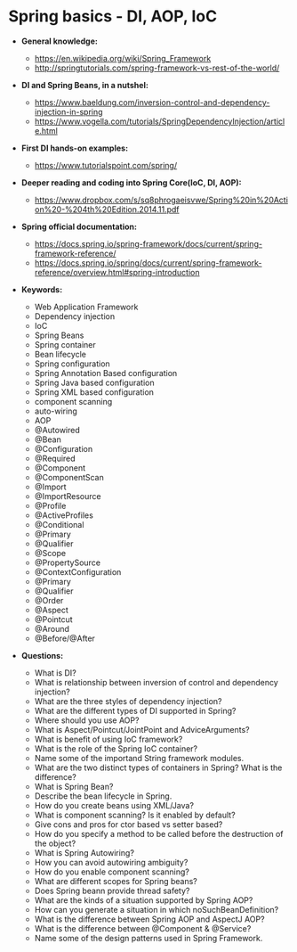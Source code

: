 # Spring basics - DI, AOP, IoC

* __General knowledge:__
   * <https://en.wikipedia.org/wiki/Spring_Framework>
   * <http://springtutorials.com/spring-framework-vs-rest-of-the-world/>
   
* __DI and Spring Beans, in a nutshel:__
   * <https://www.baeldung.com/inversion-control-and-dependency-injection-in-spring>
   * <https://www.vogella.com/tutorials/SpringDependencyInjection/article.html>
   
* __First DI hands-on examples:__
   * <https://www.tutorialspoint.com/spring/>
   
* __Deeper reading and coding into Spring Core(IoC, DI, AOP):__
   * <https://www.dropbox.com/s/sq8phrogaeisvwe/Spring%20in%20Action%20-%204th%20Edition.2014.11.pdf>
   
* __Spring official documentation:__
   * <https://docs.spring.io/spring-framework/docs/current/spring-framework-reference/>
   * <https://docs.spring.io/spring/docs/current/spring-framework-reference/overview.html#spring-introduction>
   
* __Keywords:__
   * Web Application Framework
   * Dependency injection
   * IoC
   * Spring Beans
   * Spring container
   * Bean lifecycle
   * Spring configuration
   * Spring Annotation Based configuration
   * Spring Java based configuration
   * Spring XML based configuration
   * component scanning
   * auto-wiring
   * AOP
   * @Autowired
   * @Bean
   * @Configuration
   * @Required
   * @Component
   * @ComponentScan
   * @Import
   * @ImportResource
   * @Profile
   * @ActiveProfiles
   * @Conditional
   * @Primary
   * @Qualifier
   * @Scope
   * @PropertySource
   * @ContextConfiguration
   * @Primary
   * @Qualifier
   * @Order
   * @Aspect
   * @Pointcut
   * @Around
   * @Before/@After
   
* __Questions:__
   * What is DI?
   * What is relationship between inversion of control and dependency injection?
   * What are the three styles of dependency injection?
   * What are the different types of DI supported in Spring?
   * Where should you use AOP?
   * What is Aspect/Pointcut/JointPoint and AdviceArguments?
   * What is benefit of using IoC framework?
   * What is the role of the Spring IoC container?
   * Name some of the importand String framework modules.
   * What are the two distinct types of containers in Spring? What is the difference?
   * What is Spring Bean?
   * Describe the bean lifecycle in Spring.
   * How do you create beans using XML/Java?
   * What is component scanning? Is it enabled by default?
   * Give cons and pros for ctor based vs setter based?
   * How do you specify a method to be called before the destruction of the object?
   * What is Spring Autowiring?
   * How you can avoid autowiring ambiguity?
   * How do you enable component scanning?
   * What are different scopes for Spring beans?
   * Does Spring beann provide thread safety?
   * What are the kinds of a situation supported by Spring AOP?
   * How can you generate a situation in which noSuchBeanDefinition?
   * What is the difference between Spring AOP and AspectJ AOP?
   * What is the difference between @Component & @Service?
   * Name some of the design patterns used in Spring Framework.
 
